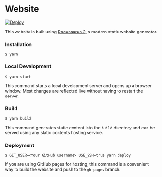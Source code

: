 # Website
[![Deploy][github-action-deploy]][github-action-url]

[github-action-url]: https://github.com/laminalfalah/laminalfalah.github.io/actions
[github-action-deploy]: https://github.com/laminalfalah/laminalfalah.github.io/actions/workflows/deploy.yml/badge.svg

This website is built using [Docusaurus 2](https://docusaurus.io/), a modern static website generator.

### Installation

```
$ yarn
```

### Local Development

```
$ yarn start
```

This command starts a local development server and opens up a browser window. Most changes are reflected live without having to restart the server.

### Build

```
$ yarn build
```

This command generates static content into the `build` directory and can be served using any static contents hosting service.

### Deployment

```
$ GIT_USER=<Your GitHub username> USE_SSH=true yarn deploy
```

If you are using GitHub pages for hosting, this command is a convenient way to build the website and push to the `gh-pages` branch.
